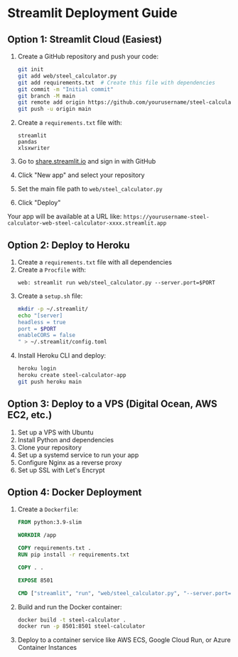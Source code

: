 # Streamlit Deployment Guide

## Option 1: Streamlit Cloud (Easiest)

1. Create a GitHub repository and push your code:
   ```bash
   git init
   git add web/steel_calculator.py
   git add requirements.txt  # Create this file with dependencies
   git commit -m "Initial commit"
   git branch -M main
   git remote add origin https://github.com/yourusername/steel-calculator.git
   git push -u origin main
   ```

2. Create a `requirements.txt` file with:
   ```
   streamlit
   pandas
   xlsxwriter
   ```

3. Go to [share.streamlit.io](https://share.streamlit.io/) and sign in with GitHub
4. Click "New app" and select your repository
5. Set the main file path to `web/steel_calculator.py`
6. Click "Deploy"

Your app will be available at a URL like: `https://yourusername-steel-calculator-web-steel-calculator-xxxx.streamlit.app`

## Option 2: Deploy to Heroku

1. Create a `requirements.txt` file with all dependencies
2. Create a `Procfile` with:
   ```
   web: streamlit run web/steel_calculator.py --server.port=$PORT
   ```
3. Create a `setup.sh` file:
   ```bash
   mkdir -p ~/.streamlit/
   echo "[server]
   headless = true
   port = $PORT
   enableCORS = false
   " > ~/.streamlit/config.toml
   ```
4. Install Heroku CLI and deploy:
   ```bash
   heroku login
   heroku create steel-calculator-app
   git push heroku main
   ```

## Option 3: Deploy to a VPS (Digital Ocean, AWS EC2, etc.)

1. Set up a VPS with Ubuntu
2. Install Python and dependencies
3. Clone your repository
4. Set up a systemd service to run your app
5. Configure Nginx as a reverse proxy
6. Set up SSL with Let's Encrypt

## Option 4: Docker Deployment

1. Create a `Dockerfile`:
   ```dockerfile
   FROM python:3.9-slim
   
   WORKDIR /app
   
   COPY requirements.txt .
   RUN pip install -r requirements.txt
   
   COPY . .
   
   EXPOSE 8501
   
   CMD ["streamlit", "run", "web/steel_calculator.py", "--server.port=8501", "--server.address=0.0.0.0"]
   ```

2. Build and run the Docker container:
   ```bash
   docker build -t steel-calculator .
   docker run -p 8501:8501 steel-calculator
   ```

3. Deploy to a container service like AWS ECS, Google Cloud Run, or Azure Container Instances
